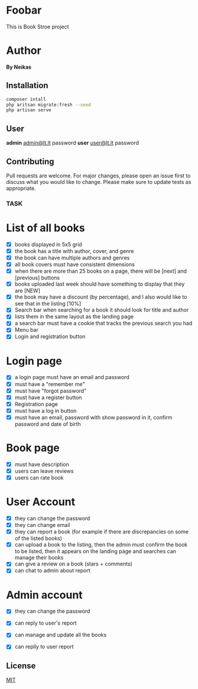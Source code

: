 # Foobar

This is Book Stroe project

# Author

 **By Neikas**

## Installation

```bash
composer intall
php aritsan migrate:fresh --seed
php artisan serve
```
## User

**admin**
admin@lt.lt
password
**user**
user@lt.lt
password

## Contributing
Pull requests are welcome. For major changes, please open an issue first to discuss what you would like to change.
Please make sure to update tests as appropriate.

### TASK 

# List of all books
- [x] books displayed in 5x5 grid
- [x] the book has a title with author, cover, and genre
- [x] the book can have multiple authors and genres
- [x] all book covers must have consistent dimensions
- [x] when there are more than 25 books on a page, there will be [next] and [previous] buttons
- [x] books uploaded last week should have something to display that they are [NEW]
- [x]  the book may have a discount (by percentage), and I also would like to see that in the listing [10%]
- [x] Search bar when searching for a book it should look for title and author
- [x] lists them in the same layout as the landing page
- [x] a search bar must have a cookie that tracks the previous search you had
- [x] Menu bar
- [x] Login and registration button

# Login page
- [x] a login page must have an email and password
- [x] must have a "remember me"
- [x] must have "forgot password"
- [x] must have a register button
- [x] Registration page
- [x] must have a log in button
- [x] must have an email, password with show password in it, confirm password and date of birth
# Book page
- [x] must have description
- [x] users can leave reviews
- [x] users can rate book
# User Account
- [x] they can change the password
- [x] they can change email
- [x] they can report a book (for example if there are discrepancies on some of the listed books)
- [x] can upload a book to the listing, then the admin must confirm the book to be listed, then it appears on the landing page and searches
can manage their books
- [x] can give a review on a book (stars + comments)
- [x] can chat to admin about report
# Admin account
- [x] they can change the password
- [x] can reply to user's report
- [x] can manage and update all the books
- [x] can replly to user report


## License
[MIT](https://choosealicense.com/licenses/mit/)
